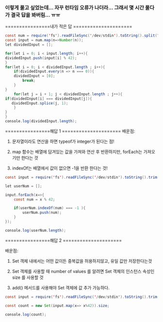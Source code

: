 ### 이렇게 풀고 싶었는데... 자꾸 런타임 오류가 나더라... 그래서 몇 시간 풀다가 결국 답을 봐버림... ㅠㅠ

================내가 적은 답 =====================

```Java Script
const num = require('fs').readFileSync('/dev/stdin').toString().split("\n").map(n =>n.trim()));
const input = num.map(n=>Number(n));
let dividedInput = [];

for(let i = 0; i < input.length; i++){
dividedInput.push(input[i] % 42);
}
for(let i = 0; i < dividedInput.length ; i++){
    if(dividedInput.every(n => n === 0)){
    dividedInput = [0];
        break;
    }
}
    for(let j = i + 1; j < dividedInput.length ; j++){
if(dividedInput[i] === dividedInput[j]){
   dividedInput.splice(j, 1);
    }
}
}
console.log(dividedInput.length);
```

================해답 1 =====================
배운점:

1. 문자열이라도 연산을 하면 typeof가 integer가 된다는 점!

2. map 함수는 배열에 담겨있는 값을 가져와 연산 후 반환하지만, forEach는 가져오기만 한다는 것

3. indexOf는 배열에서 값이 없으면 -1을 반환 한다는 것!

```Java Script
const input = require('fs').readFileSync('/dev/stdin').toString().trim().split("\n");

let userNum = [];

input.forEach(x=>{
    const num = x % 42;

    if(userNum.indexOf(num) === -1 ){
        userNum.push(num);
    }
});

console.log(userNum.length);
```

================해답 2 =====================

배운점:

1. Set 객체 내에서는 어떤 값이든 중복값을 허용하지않고, 유일 값만 저장한다는것

2. Set 객체를 사용할 때 number of values 를 알려면 Set 객체의 인스턴스 속성인 size 를 사용할 것

3. add() 메서드를 사용해야 Set 객체에 값 추가 가능하다.

```Java Script
const input = require('fs').readFileSync('/dev/stdin').toString().trim().split("\n");

const count = new Set(input.map(x=> x%42)).size;

console.log(count);
```
